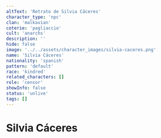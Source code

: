 ```yaml
---
altText: 'Retrato de Silvia Cáceres'
character_type: 'npc'
clan: 'malkavian'
coterie: 'pagliaccio'
cult: 'anarchs'
description: ''
hide: false
image: '../../assets/character_images/silvia-caceres.png'
name: 'Silvia Cáceres'
nationality: 'spanish'
pattern: 'default'
race: 'kindred'
related_characters: []
role: 'censor'
showInfo: false
status: 'unlive'
tags: []
---
```


# Silvia Cáceres
